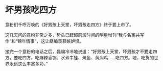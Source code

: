 # 坏男孩吃四方

意粉们千呼万唤的《好男孩上天堂，坏男孩走四方》终于要上市了。 

这几天问的意粉非常之多，势头已赶超前段时间的明星增刊“我与名家共写作”和“锦年情事”，这让磊编羡慕嫉妒恨。 

接完一个意粉的电话之后，磊编冷冷地说道：“好男孩上天堂，坏男孩才不要走四方，要吃四方，吃麻辣香锅、水煮牛蛙、烤鱼、黄焖鸡……吃四方。嗯，吃货的世界永远这么丰富多彩。”